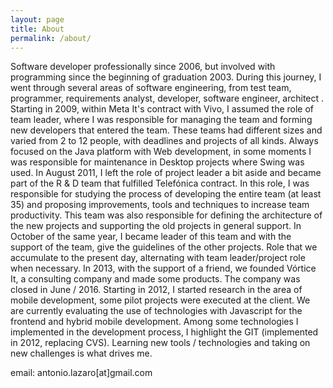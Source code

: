 ```yaml
---
layout: page
title: About
permalink: /about/
---
```


Software developer professionally since 2006, but involved with programming since the beginning of graduation 2003. During this journey, I went through several areas of software engineering, from test team, programmer, requirements analyst, developer, software engineer, architect .
Starting in 2009, within Meta It's contract with Vivo, I assumed the role of team leader, where I was responsible for managing the team and forming new developers that entered the team. These teams had different sizes and varied from 2 to 12 people, with deadlines and projects of all kinds. Always focused on the Java platform with Web development, in some moments I was responsible for maintenance in Desktop projects where Swing was used.
In August 2011, I left the role of project leader a bit aside and became part of the R & D team that fulfilled Telefónica contract. In this role, I was responsible for studying the process of developing the entire team (at least 35) and proposing improvements, tools and techniques to increase team productivity. This team was also responsible for defining the architecture of the new projects and supporting the old projects in general support. In October of the same year, I became leader of this team and with the support of the team, give the guidelines of the other projects. Role that we accumulate to the present day, alternating with team leader/project role when necessary.
In 2013, with the support of a friend, we founded Vórtice It, a consulting company and made some products. The company was closed in June / 2016.
Starting in 2012, I started research in the area of mobile development, some pilot projects were executed at the client. We are currently evaluating the use of technologies with Javascript for the frontend and hybrid mobile development.
Among some technologies I implemented in the development process, I highlight the GIT (implemented in 2012, replacing CVS).
Learning new tools / technologies and taking on new challenges is what drives me.

email: antonio.lazaro[at]gmail.com
